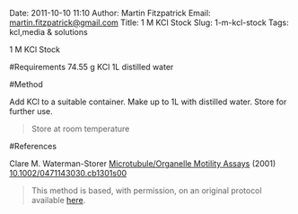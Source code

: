Date: 2011-10-10 11:10
Author: Martin Fitzpatrick
Email: martin.fitzpatrick@gmail.com
Title: 1 M KCl Stock
Slug: 1-m-kcl-stock
Tags: kcl,media &amp; solutions

1 M KCl Stock





#Requirements
74.55 g KCl
1L distilled water

#Method

Add KCl to a suitable container. Make up to 1L with distilled water. Store for further use.


>Store at room temperature




#References


Clare M. Waterman-Storer [Microtubule/Organelle Motility Assays](http://dx.doi.org/10.1002/0471143030.cb1301s00)  (2001)
[10.1002/0471143030.cb1301s00](http://dx.doi.org/10.1002/0471143030.cb1301s00)





>This method is based, with permission, on an original protocol available [here](doi:10.1002/0471143030.cb1301s00).

